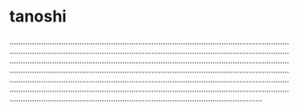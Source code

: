 # tanoshi

........................................................................................................................................................................................................................................................................................................................................................................................................................................................................................................................................................................................................................................................................................................................................................................................................................................................................................